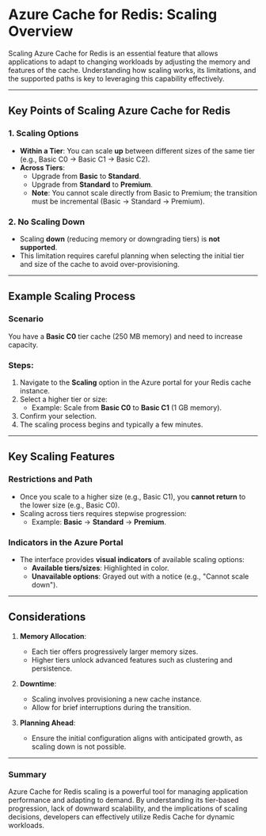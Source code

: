 # Azure Cache for Redis: Scaling Overview

Scaling Azure Cache for Redis is an essential feature that allows applications to adapt to changing workloads by adjusting the memory and features of the cache. Understanding how scaling works, its limitations, and the supported paths is key to leveraging this capability effectively.

---

## Key Points of Scaling Azure Cache for Redis

### 1. **Scaling Options**
- **Within a Tier**: You can scale **up** between different sizes of the same tier (e.g., Basic C0 → Basic C1 → Basic C2).
- **Across Tiers**:
  - Upgrade from **Basic** to **Standard**.
  - Upgrade from **Standard** to **Premium**.
  - **Note**: You cannot scale directly from Basic to Premium; the transition must be incremental (Basic → Standard → Premium).

### 2. **No Scaling Down**
- Scaling **down** (reducing memory or downgrading tiers) is **not supported**.
- This limitation requires careful planning when selecting the initial tier and size of the cache to avoid over-provisioning.

---

## Example Scaling Process

### Scenario
You have a **Basic C0** tier cache (250 MB memory) and need to increase capacity.

### Steps:
1. Navigate to the **Scaling** option in the Azure portal for your Redis cache instance.
2. Select a higher tier or size:
   - Example: Scale from **Basic C0** to **Basic C1** (1 GB memory).
3. Confirm your selection.
4. The scaling process begins and typically a few minutes.

---

## Key Scaling Features

### Restrictions and Path
- Once you scale to a higher size (e.g., Basic C1), you **cannot return** to the lower size (e.g., Basic C0).
- Scaling across tiers requires stepwise progression:
  - Example: **Basic** → **Standard** → **Premium**.

### Indicators in the Azure Portal
- The interface provides **visual indicators** of available scaling options:
  - **Available tiers/sizes**: Highlighted in color.
  - **Unavailable options**: Grayed out with a notice (e.g., "Cannot scale down").

---

## Considerations

1. **Memory Allocation**:
   - Each tier offers progressively larger memory sizes.
   - Higher tiers unlock advanced features such as clustering and persistence.

2. **Downtime**:
   - Scaling involves provisioning a new cache instance.
   - Allow for brief interruptions during the transition.

3. **Planning Ahead**:
   - Ensure the initial configuration aligns with anticipated growth, as scaling down is not possible.

---

### Summary

Azure Cache for Redis scaling is a powerful tool for managing application performance and adapting to demand. By understanding its tier-based progression, lack of downward scalability, and the implications of scaling decisions, developers can effectively utilize Redis Cache for dynamic workloads.
